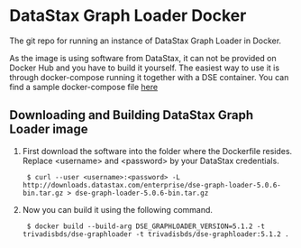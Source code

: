 # DataStax Graph Loader Docker
The git repo for running an instance of DataStax Graph Loader in Docker.

As the image is using software from DataStax, it can not be provided on Docker Hub and you have to build it yourself. The easiest way to use it is through docker-compose running it together with a DSE container. You can find a sample docker-compose file [here][dockercompose]

## Downloading and Building DataStax Graph Loader image

1. First download the software into the folder where the Dockerfile resides. Replace &lt;username&gt; and &lt;password&gt; by your DataStax credentials.

    	$ curl --user <username>:<password> -L http://downloads.datastax.com/enterprise/dse-graph-loader-5.0.6-bin.tar.gz > dse-graph-loader-5.0.6-bin.tar.gz

2. Now you can build it using the following command. 

    	$ docker build --build-arg DSE_GRAPHLOADER_VERSION=5.1.2 -t trivadisbds/dse-graphloader -t trivadisbds/dse-graphloader:5.1.2 .

[whitepaper]: http://www.datastax.com/wp-content/uploads/resources/DataStax-WP-Best_Practices_Running_DSE_Within_Docker.pdf
[hub]: https://hub.docker.com/r/trivadisbds/dse/
[dockercompose]: https://github.com/TrivadisBDS/dockerfiles/tree/master/datastax
